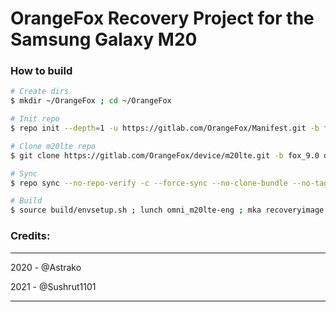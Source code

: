 # OrangeFox Recovery Project for the Samsung Galaxy M20

### How to build ###

```bash
# Create dirs
$ mkdir ~/OrangeFox ; cd ~/OrangeFox

# Init repo
$ repo init --depth=1 -u https://gitlab.com/OrangeFox/Manifest.git -b fox_9.0

# Clone m20lte repo
$ git clone https://gitlab.com/OrangeFox/device/m20lte.git -b fox_9.0 device/samsung/m20lte

# Sync
$ repo sync --no-repo-verify -c --force-sync --no-clone-bundle --no-tags --optimized-fetch --prune -j`nproc`

# Build
$ source build/envsetup.sh ; lunch omni_m20lte-eng ; mka recoveryimage
```

### Credits: ###
___________________
2020 - @Astrako

2021 - @Sushrut1101
____________________
